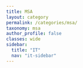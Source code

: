 ```yaml
---
title: MSA
layout: category
permalink: /categories/msa/
taxonomy: msa
author_profile: false
classes: wide
sidebar:
  title: "IT"
  nav: "it-sidebar"
---
```

